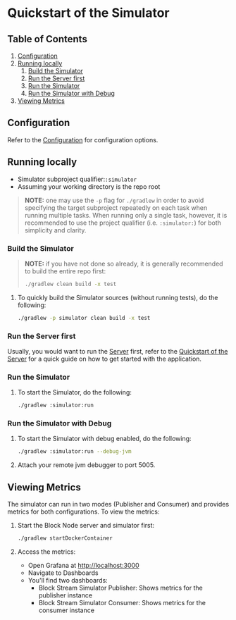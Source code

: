 # Quickstart of the Simulator

## Table of Contents

1. [Configuration](#configuration)
2. [Running locally](#running-locally)
   1. [Build the Simulator](#build-the-simulator)
   2. [Run the Server first](#run-the-server-first)
   3. [Run the Simulator](#run-the-simulator)
   4. [Run the Simulator with Debug](#run-the-simulator-with-debug)
3. [Viewing Metrics](#viewing-metrics)

## Configuration

Refer to the [Configuration](../../simulator/docs/configuration.md) for configuration options.

## Running locally

- Simulator subproject qualifier:`:simulator`
- Assuming your working directory is the repo root

> **NOTE:** one may use the `-p` flag for `./gradlew` in order to avoid
> specifying the target subproject repeatedly on each task when running
> multiple tasks. When running only a single task, however, it is
> recommended to use the project qualifier (i.e. `:simulator:`) for
> both simplicity and clarity.

### Build the Simulator

> **NOTE:** if you have not done so already, it is
> generally recommended to build the entire repo first:
>
> ```bash
> ./gradlew clean build -x test
> ```

1. To quickly build the Simulator sources (without running tests), do the following:

   ```bash
   ./gradlew -p simulator clean build -x test
   ```

### Run the Server first

Usually, you would want to run the [Server](../server/README.md) first, refer to the
[Quickstart of the Server](../server/quickstart.md) for a quick guide on how to
get started with the application.

### Run the Simulator

1. To start the Simulator, do the following:

   ```bash
   ./gradlew :simulator:run
   ```

### Run the Simulator with Debug

1. To start the Simulator with debug enabled, do the following:

   ```bash
   ./gradlew :simulator:run --debug-jvm
   ```
2. Attach your remote jvm debugger to port 5005.

## Viewing Metrics

The simulator can run in two modes (Publisher and Consumer) and provides metrics for both configurations. To view the metrics:

1. Start the Block Node server and simulator first:

   ```bash
   ./gradlew startDockerContainer
   ```
2. Access the metrics:
   - Open Grafana at [http://localhost:3000](http://localhost:3000)
   - Navigate to Dashboards
   - You'll find two dashboards:
     - Block Stream Simulator Publisher: Shows metrics for the publisher instance
     - Block Stream Simulator Consumer: Shows metrics for the consumer instance

